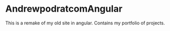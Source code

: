 # AndrewpodratcomAngular
This is a remake of my old site in angular. Contains my portfolio of projects.
